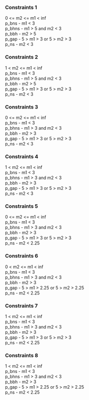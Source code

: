 ### Constraints 1
0 <= m2 <= m1 < inf <br>
p_bns - m1 < 3 <br>
p_bhns - m1 > 5 and m2 < 3 <br>
p_bbh - m2 > 5 <br>
p_gap - 5 > m1 > 3 or 5 > m2 > 3 <br>
p_ns - m2 < 3 <br>

### Constraints 2
1 < m2 <= m1 < inf <br>
p_bns - m1 < 3 <br>
p_bhns - m1 > 5 and m2 < 3 <br>
p_bbh - m2 > 5 <br>
p_gap - 5 > m1 > 3 or 5 > m2 > 3 <br>
p_ns - m2 < 3 <br>

### Constraints 3
0 <= m2 <= m1 < inf <br>
p_bns - m1 < 3 <br>
p_bhns - m1 > 3 and m2 < 3 <br>
p_bbh - m2 > 3 <br>
p_gap - 5 > m1 > 3 or 5 > m2 > 3<br>
p_ns - m2 < 3<br>

### Constraints 4
1 < m2 <= m1 < inf <br>
p_bns - m1 < 3 <br>
p_bhns - m1 > 3 and m2 < 3<br>
p_bbh - m2 > 3<br>
p_gap - 5 > m1 > 3 or 5 > m2 > 3<br>
p_ns - m2 < 3<br>

### Constraints 5
0 <= m2 <= m1 < inf<br>
p_bns - m1 < 3<br>
p_bhns - m1 > 3 and m2 < 3<br>
p_bbh - m2 > 3<br>
p_gap - 5 > m1 > 3 or 5 > m2 > 3<br>
p_ns - m2 < 2.25<br>

### Constraints 6
0 < m2 <= m1 < inf <br>
p_bns - m1 < 3<br>
p_bhns - m1 > 3 and m2 < 3<br>
p_bbh - m2 > 3<br>
p_gap - 5 > m1 > 2.25 or 5 > m2 > 2.25<br>
p_ns - m2 < 2.25<br>

### Constraints 7
1 < m2 <= m1 < inf <br>
p_bns - m1 < 3<br>
p_bhns - m1 > 3 and m2 < 3<br>
p_bbh - m2 > 3<br>
p_gap - 5 > m1 > 3 or 5 > m2 > 3<br>
p_ns - m2 < 2.25<br>

### Constraints 8
1 < m2 <= m1 < inf<br>
p_bns - m1 < 3<br>
p_bhns - m1 > 3 and m2 < 3<br>
p_bbh - m2 > 3<br>
p_gap - 5 > m1 > 2.25 or 5 > m2 > 2.25<br>
p_ns - m2 < 2.25<br>
